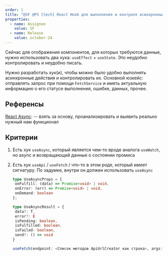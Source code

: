 ```yaml
---
order: 1
title: "@SF @PS [tech] React Hook для выполнения и контроля асинхронных действий"
properties:
  - name: Assignee
    value: SF
  - name: Release
    value: october-24
---
```


Сейчас для отображения компонентов, для которых требуются данные, нужно использовать два хука: `useEffect` + `useState`. Это неудобно контролировать и неудобно писать.

Нужно разработать хук(и), чтобы можно было удобно выполнять асинхронные действия и контролировать их. Основной юзкейс: отправлять запрос при помощи `FetchService` и иметь актуальную информацию о его статусе выполнения, ошибке, данных, прочее.

## **Референсы**

[React Async](https://docs.react-async.com/getting-started/usage): -- взять за основу, проанализировать и выявить реально нужный нам функционал

## Критерии

1. Есть хук `useAsync`, который является чем-то вроде аналога `useWatch`, но async и возвращающий данные о состоянии промиса

2. Есть хук `useApi` / `useFetch` / что-то в этом роде, который имеет сигнатуру. По задумке, внутри он должен использовать `useAsync`

   ```typescript
   type UseAsyncProps = {
   	onFulfill: (data) => Promise<void> | void,
   	onError: (err) => Promise<void> | void,
   	onDemand: boolean
   };
   
   type UseAsyncResult = { 
   	data?: T,
   	error?: E
   	isPending: boolean,
   	isFulfilled: boolean,
   	isFailed: boolean,
   	send?: () => void
   }
   
   useFetch(endpoint: <Список методов ApiUrlCreator как строка>, args: <Аргументы этого эндпоинта>, props?: UseAsyncProps): UseAsyncResult
   ```
